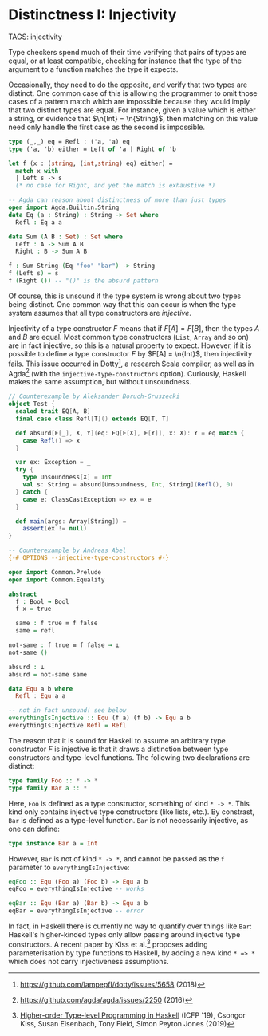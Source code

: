 # Distinctness I: Injectivity

TAGS: injectivity

Type checkers spend much of their time verifying that pairs of types
are equal, or at least compatible, checking for instance that the type
of the argument to a function matches the type it expects.

Occasionally, they need to do the opposite, and verify that two types
are distinct. One common case of this is allowing the programmer
to omit those cases of a pattern match which are impossible
because they would imply that two distinct types are equal. For
instance, given a value which is either a string, or evidence that
$\n{Int} = \n{String}$, then matching on this value need only handle
the first case as the second is impossible.

```ocaml
type (_,_) eq = Refl : ('a, 'a) eq
type ('a, 'b) either = Left of 'a | Right of 'b

let f (x : (string, (int,string) eq) either) =
  match x with
  | Left s -> s
  (* no case for Right, and yet the match is exhaustive *)
```
```agda
-- Agda can reason about distinctness of more than just types
open import Agda.Builtin.String
data Eq (a : String) : String -> Set where
  Refl : Eq a a

data Sum (A B : Set) : Set where
  Left : A -> Sum A B
  Right : B -> Sum A B

f : Sum String (Eq "foo" "bar") -> String
f (Left s) = s
f (Right ()) -- "()" is the absurd pattern
```

Of course, this is unsound if the type system is wrong about two types
being distinct. One common way that this can occur is when the type
system assumes that all type constructors are _injective_.

Injectivity of a type constructor $F$ means that if $F[A] = F[B]$,
then the types $A$ and $B$ are equal. Most common type constructors
(`List`, `Array` and so on) are in fact injective, so this is a
natural property to expect. However, if it is possible to define a
type constructor $F$ by $F[A] = \n{Int}$, then injectivity fails. This
issue occurred in Dotty[^dotty], a research Scala compiler, as well as in Agda[^agda]
(with the `injective-type-constructors` option). Curiously, Haskell
makes the same assumption, but without unsoundness.

```scala
// Counterexample by Aleksander Boruch-Gruszecki
object Test {
  sealed trait EQ[A, B]
  final case class Refl[T]() extends EQ[T, T]

  def absurd[F[_], X, Y](eq: EQ[F[X], F[Y]], x: X): Y = eq match {
    case Refl() => x
  }

  var ex: Exception = _
  try {
    type Unsoundness[X] = Int
    val s: String = absurd[Unsoundness, Int, String](Refl(), 0)
  } catch {
    case e: ClassCastException => ex = e
  }

  def main(args: Array[String]) =
    assert(ex != null)
}
```
```agda
-- Counterexample by Andreas Abel
{-# OPTIONS --injective-type-constructors #-}

open import Common.Prelude
open import Common.Equality

abstract
  f : Bool → Bool
  f x = true

  same : f true ≡ f false
  same = refl

not-same : f true ≡ f false → ⊥
not-same ()

absurd : ⊥
absurd = not-same same
```
```haskell
data Equ a b where
  Refl : Equ a a

-- not in fact unsound! see below
everythingIsInjective :: Equ (f a) (f b) -> Equ a b
everythingIsInjective Refl = Refl
```

The reason that it is sound for Haskell to assume an arbitrary type
constructor $F$ is injective is that it draws a distinction between
type constructors and type-level functions. The following two
declarations are distinct:
```haskell
type family Foo :: * -> *
type family Bar a :: *
```
Here, `Foo` is defined as a type constructor, something of kind `* ->
*`. This kind only contains injective type constructors (like lists,
etc.).
By constrast, `Bar` is defined as a type-level function. `Bar` is not
necessarily injective, as one can define:
```haskell
type instance Bar a = Int
```

However, `Bar` is not of kind `* -> *`, and cannot be passed as the
`f` parameter to `everythingIsInjective`:
```haskell
eqFoo :: Equ (Foo a) (Foo b) -> Equ a b
eqFoo = everythingIsInjective -- works

eqBar :: Equ (Bar a) (Bar b) -> Equ a b
eqBar = everythingIsInjective -- error
```

In fact, in Haskell there is currently no way to quantify over things
like `Bar`: Haskell's higher-kinded types only allow passing around
injective type constructors. A recent paper by Kiss et al.[^haskell] proposes adding
parameterisation by type functions to Haskell, by adding a new kind `*
=> *` which does not carry injectiveness assumptions.

[^dotty]: <https://github.com/lampepfl/dotty/issues/5658> (2018)

[^agda]: <https://github.com/agda/agda/issues/2250> (2016)

[^haskell]: [Higher-order Type-level Programming in
Haskell](https://www.microsoft.com/en-us/research/publication/higher-order-type-level-programming-in-haskell/)
(ICFP '19), Csongor Kiss, Susan Eisenbach, Tony Field, Simon Peyton
Jones (2019)
